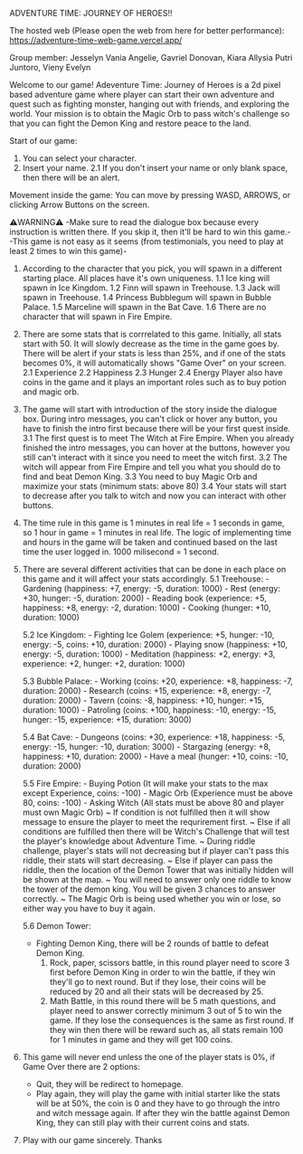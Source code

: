 ADVENTURE TIME: JOURNEY OF HEROES!!

The hosted web (Please open the web from here for better performance): 
https://adventure-time-web-game.vercel.app/

Group member:
Jesselyn Vania Angelie,
Gavriel Donovan,
Kiara Allysia Putri Juntoro,
Vieny Evelyn

Welcome to our game! Adeventure Time: Journey of Heroes is a 2d pixel based adventure game where player can start their own adventure and quest such as fighting monster, hanging out with friends, and exploring the world. Your mission is to obtain the Magic Orb to pass witch's challenge so that you can fight the Demon King and restore peace to the land.

Start of our game:
1. You can select your character.
2. Insert your name.
   2.1 If you don't insert your name or only blank space, then there will be an alert.

Movement inside the game:
You can move by pressing WASD, ARROWS, or clicking Arrow Buttons on the screen.

⚠️WARNING⚠️
   -Make sure to read the dialogue box because every instruction is written there. If you skip it, then it'll be hard to win this game.-
   -This game is not easy as it seems (from testimonials, you need to play at least 2 times to win this game)-


1. According to the character that you pick, you will spawn in a different starting place. All places have it's own uniqueness. 
   1.1 Ice king will spawn in Ice Kingdom.
   1.2 Finn will spawn in Treehouse.
   1.3 Jack will spawn in Treehouse.
   1.4 Princess Bubblegum will spawn in Bubble Palace.
   1.5 Marceline will spawn in the Bat Cave.
   1.6 There are no character that will spawn in Fire Empire. 

2. There are some stats that is corrrelated to this game. Initially, all stats start with 50. It will slowly decrease as the time in the game goes by. There will be alert if your stats is less than 25%, and if one of the stats becomes 0%, it will automatically shows "Game Over" on your screen. 
   2.1 Experience
   2.2 Happiness
   2.3 Hunger
   2.4 Energy
   Player also have coins in the game and it plays an important roles such as to buy potion and magic orb.
   
3. The game will start with introduction of the story inside the dialogue box. During intro messages, you can't click or hover any button, you have to finish the intro first because there will be your first quest inside.
   3.1 The first quest is to meet The Witch at Fire Empire. When you already finished the intro messages, you can hover at the buttons, however you still can't interact with it since you need to meet the witch first.
   3.2 The witch will appear from Fire Empire and tell you what you should do to find and beat Demon King.
   3.3 You need to buy Magic Orb and maximize your stats (minimum stats: above 80)
   3.4 Your stats will start to decrease after you talk to witch and now you can interact with other buttons.
   
4. The time rule in this game is 1 minutes in real life = 1 seconds in game, so 1 hour in game = 1 minutes in real life. The logic of implementing time and hours in the game will be taken and continued based on the last time the user logged in. 1000 milisecond = 1 second.
   
5. There are several different activities that can be done in each place on this game and it will affect your stats accordingly.
   5.1 Treehouse:
         - Gardening (happiness: +7, energy: -5, duration: 1000)
         - Rest (energy: +30, hunger: -5, duration: 2000)
         - Reading book (experience: +5, happiness: +8, energy: -2, duration: 1000)
         - Cooking (hunger: +10, duration: 1000)
   
   5.2 Ice Kingdom:
         - Fighting Ice Golem (experience: +5, hunger: -10, energy: -5, coins: +10, duration: 2000)
         - Playing snow (happiness: +10, energy: -5, duration: 1000)
         - Meditation (happiness: +2, energy: +3, experience: +2, hunger: +2, duration: 1000)
   
   5.3 Bubble Palace:
         - Working (coins: +20, experience: +8, happiness: -7, duration: 2000)
         - Research (coins: +15, experience: +8, energy: -7, duration: 2000)
         - Tavern (coins: -8, happiness: +10, hunger: +15, duration: 1000)
         - Patroling (coins: +100, happiness: -10, energy: -15, hunger: -15, experience: +15, duration: 3000)
   
   5.4 Bat Cave:
         - Dungeons (coins: +30, experience: +18, happiness: -5, energy: -15, hunger: -10, duration: 3000)
         - Stargazing (energy: +8, happiness: +10, duration: 2000)
         - Have a meal (hunger: +10, coins: -10, duration: 2000)
   
   5.5 Fire Empire:
         - Buying Potion (It will make your stats to the max except Experience, coins: -100)
         - Magic Orb (Experience must be above 80, coins: -100)
         - Asking Witch (All stats must be above 80 and player must own Magic Orb)
            ~ If condition is not fulfilled then it will show message to ensure the player to meet the requrirement first.
            ~ Else if all conditions are fulfilled then there will be Witch's Challenge that will test the player's knowledge about Adventure Time.
            ~ During riddle challenge, player's stats will not decreasing but if player can't pass this riddle, their stats will start decreasing.
            ~ Else if player can pass the riddle, then the location of the Demon Tower that was initially hidden will be shown at the map.
            ~ You will need to answer only one riddle to know the tower of the demon king. You will be given 3 chances to answer correctly.
            ~ The Magic Orb is being used whether you win or lose, so either way you have to buy it again.
   
   5.6 Demon Tower:
      - Fighting Demon King, there will be 2 rounds of battle to defeat Demon King.
        1. Rock, paper, scissors battle, in this round player need to score 3 first before Demon King in order to win the battle, if they win they'll go to next round. But if they lose, their coins will be reduced by 20 and all their stats will be decreased by 25.
        2. Math Battle, in this round there will be 5 math questions, and player need to answer correctly minimum 3 out of 5 to win the game. If they lose the consequences is the same as first round. If they win then there will be reward such as, all stats remain 100 for 1 minutes in game and they will get 100 coins.

7. This game will never end unless the one of the player stats is 0%, if Game Over there are 2 options:
   - Quit, they will be redirect to homepage.
   - Play again, they will play the game with initial starter like the stats will be at 50%, the coin is 0 and they have to go through the intro and witch message again.
   If after they win the battle against Demon King, they can still play with their current coins and stats.

8. Play with our game sincerely. Thanks
   
         
